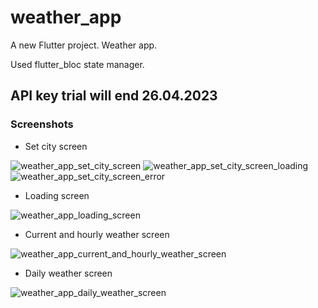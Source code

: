 # weather_app

A new Flutter project. Weather app.

Used flutter_bloc state manager.

## API key trial will end 26.04.2023

### Screenshots

- Set city screen

![weather_app_set_city_screen](https://user-images.githubusercontent.com/86028695/231737361-b962bc0a-8c32-476d-877d-abd15b90d455.png)
![weather_app_set_city_screen_loading](https://user-images.githubusercontent.com/86028695/231737409-d0481d7d-174e-4494-b14b-2d5a453b4525.png)
![weather_app_set_city_screen_error](https://user-images.githubusercontent.com/86028695/231737428-8e2c33f6-fefb-472b-8f27-ab0b19c2c094.png)

- Loading screen

![weather_app_loading_screen](https://user-images.githubusercontent.com/86028695/231737451-d07ddebd-88f3-4dff-b804-91e311478820.png)

- Current and hourly weather screen

![weather_app_current_and_hourly_weather_screen](https://user-images.githubusercontent.com/86028695/231737486-39994ec0-2c1d-4d4e-b566-4caa1dc8e89b.png)

- Daily weather screen

![weather_app_daily_weather_screen](https://user-images.githubusercontent.com/86028695/231737504-6eb2f0c6-4e29-4272-a0dc-00af412b04da.png)
